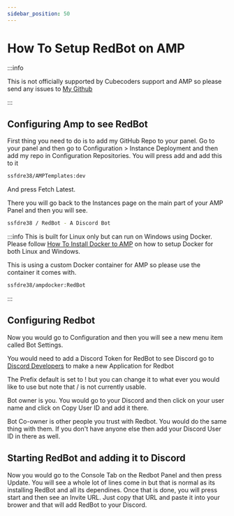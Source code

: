 ```yaml
---
sidebar_position: 50
---
```


# How To Setup RedBot on AMP

:::info

This is not officially supported by Cubecoders support and AMP so please send any issues to [My Github](https://github.com/ssfdre38/AMPTemplates/issues)

:::

## Configuring Amp to see RedBot

First thing you need to do is to add my GitHub Repo to your panel.
Go to your panel and then go to Configuration > Instance Deployment and then add my repo in Configuration Repositories.
You will press add and add this to it

```bash
ssfdre38/AMPTemplates:dev
```
And press Fetch Latest.

There you will go back to the Instances page on the main part of your AMP Panel and then you will see.

```bash
ssfdre38 / RedBot - A Discord Bot
```

:::info
This is built for Linux only but can run on Windows using Docker. Please follow [How To Install Docker to AMP](https://discourse.cubecoders.com/t/configuring-amp-to-use-docker-for-instances/1957) on how to setup Docker for both Linux and Windows.

This is using a custom Docker container for AMP so please use the container it comes with.
```bash
ssfdre38/ampdocker:RedBot
```
:::

## Configuring Redbot

Now you would go to Configuration and then you will see a new menu item called Bot Settings.

You would need to add a Discord Token for RedBot to see Discord go to [Discord Developers](https://discord.com/developers/applications/) to make a new Application for Redbot

The Prefix default is set to ! but you can change it to what ever you would like to use but note that / is not currently usable.

Bot owner is you. You would go to your Discord and then click on your user name and click on Copy User ID and add it there.

Bot Co-owner is other people you trust with Redbot. You would do the same thing with them. If you don't have anyone else then add your Discord User ID in there as well.

## Starting RedBot and adding it to Discord

Now you would go to the Console Tab on the Redbot Panel and then press Update. You will see a whole lot of lines come in but that is normal as its installing RedBot and all its dependines.
Once that is done, you will press start and then see an Invite URL. Just copy that URL and paste it into your brower and that will add RedBot to your Discord.